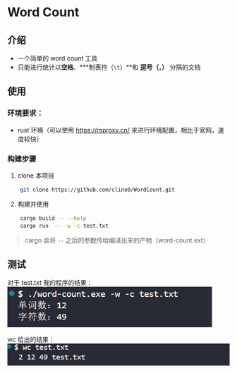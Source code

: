 # Word Count
## 介绍
- 一个简单的 word count 工具
- 只能进行统计以**空格**、***制表符（`\t`）**和 **逗号（`,`）** 分隔的文档
## 使用
### 环境要求：
- rust 环境（可以使用 https://rsproxy.cn/ 来进行环境配置，相比于官网，速度较快）
### 构建步骤
1. clone 本项目
```bash
    git clone https://github.com/cline0/WordCount.git
```
2. 构建并使用
```bash
    cargo build -- --help
    cargo run  -- -w -c test.txt
```
> cargo 会将 `--` 之后的参数传给编译出来的产物（word-count.ext）
## 测试
对于 test.txt 我的程序的结果：
![ ](./images/word-count-test.png)

wc 给出的结果：
![ ](./images/wc-test.png)
